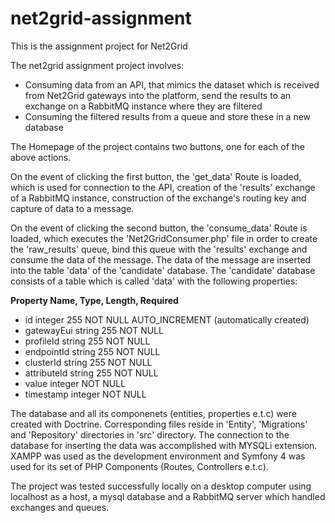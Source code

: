 # net2grid-assignment
This is the assignment project for Net2Grid

The net2grid assignment project involves:
* Consuming data from an API, that mimics the dataset which is received from Net2Grid gateways into the platform, send the results to an exchange on a RabbitMQ instance where they are filtered 
*  Consuming the filtered results from a queue and store these in a new database

The Homepage of the project contains two buttons, one for each of the above actions.

On the event of clicking the first button, the 'get_data' Route is loaded, which is used for connection to the API, creation of the 'results' exchange of a RabbitMQ instance, construction of the exchange's routing key and capture of data to a message.

On the event of clicking the second button, the 'consume_data' Route is loaded, which executes the 'Net2GridConsumer.php' file in order to create the 'raw_results' queue, bind this queue with the 'results' exchange and consume the data of the message. The data of the message are inserted into the table 'data' of the 'candidate' database. The 'candidate' database consists of a table which is called 'data' with the following properties:

**Property Name, Type, Length, Required**
* id                  integer         255                NOT NULL                 AUTO_INCREMENT  (automatically created)
* gatewayEui          string          255                NOT NULL
* profileId           string          255                NOT NULL  
* endpointId          string          255                NOT NULL
* clusterId           string          255                NOT NULL
* attributeId         string          255                NOT NULL
* value               integer                            NOT NULL
* timestamp           integer                            NOT NULL


The database and all its componenets (entities, properties e.t.c) were created with Doctrine. Corresponding files reside in 'Entity', 'Migrations' and 'Repository' directories in 'src' directory. The connection to the database for inserting the data was accomplished with MYSQLi extension. XAMPP was used as the development environment and Symfony 4 was used for its set of PHP Components (Routes, Controllers e.t.c).

The project was tested successfully locally on a desktop computer using localhost as a host, a mysql database and a RabbitMQ server which handled exchanges and queues.
